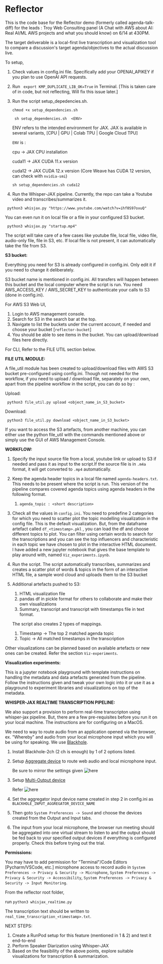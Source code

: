 # Reflector

This is the code base for the Reflector demo (formerly called agenda-talk-diff) for the leads : Troy Web Consulting panel (A Chat with AWS about AI: Real AI/ML AWS projects and what you should know) on 6/14 at 430PM.

The target deliverable is a local-first live transcription and visualization tool to compare a discussion's target agenda/objectives to the actual discussion live.

To setup, 

1) Check values in config.ini file. Specifically add your OPENAI_APIKEY if you plan to use OpenAI API requests.
2) Run ``` export KMP_DUPLICATE_LIB_OK=True``` in Terminal. [This is taken care of in code, but not reflecting, Will fix this issue later.]
3) Run the script setup_depedencies.sh.

    ``` chmod +x setup_dependencies.sh ```

    ``` sh setup_dependencies.sh  <ENV>```

    
   ENV refers to the intended environment for JAX. JAX is available in several variants, [CPU | GPU | Colab TPU | Google Cloud TPU]
   
   ```ENV``` is :
   
   cpu -> JAX CPU installation

   cuda11 -> JAX CUDA 11.x version

   cuda12 -> JAX CUDA 12.x version (Core Weave has CUDA 12 version, can check with ```nvidia-smi```)

    ```sh setup_dependencies.sh cuda12```


4) Run the Whisper-JAX pipeline. Currently, the repo can take a Youtube video and transcribes/summarizes it.

``` python3 whisjax.py "https://www.youtube.com/watch?v=ihf0S97oxuQ"```

You can even run it on local file or a file in your configured S3 bucket.

``` python3 whisjax.py "startup.mp4"```

The script will take care of a few cases like youtube file, local file, video file, audio-only file, 
file in S3, etc. If local file is not present, it can automatically take the file from S3.


**S3 bucket:**

Everything you need for S3 is already configured in config.ini. Only edit it if you need to change it deliberately.

S3 bucket name is mentioned in config.ini. All transfers will happen between this bucket and the local computer where the
script is run.  You need AWS_ACCESS_KEY / AWS_SECRET_KEY to authenticate your calls to S3 (done in config.ini).

For AWS S3 Web UI,
1) Login to AWS management console.
2) Search for S3 in the search bar at the top.
3) Navigate to list the buckets under the current account, if needed and choose your bucket [```reflector-bucket```]
4) You should be able to see items in the bucket. You can upload/download files here directly.


For CLI, 
Refer to the FILE UTIL section below.


**FILE UTIL MODULE:**

A file_util module has been created to upload/download files with AWS S3 bucket pre-configured using config.ini. 
Though not needed for the workflow, if you need to upload / download file, separately on your own, apart from the pipeline workflow in the script, you can do so by :

Upload:

``` python3 file_util.py upload <object_name_in_S3_bucket>```

Download:

``` python3 file_util.py download <object_name_in_S3_bucket>```

If you want to access the S3 artefacts, from another machine, you can either use the python file_util with the commands
mentioned above or simply use the GUI of AWS Management Console.

**WORKFLOW:**

1) Specify the input source file from a local, youtube link or upload to S3 if needed and pass it as input to the script.If the source file is in
   ```.m4a``` format, it will get converted to ```.mp4``` automatically.
2) Keep the agenda header topics in a local file named ```agenda-headers.txt```. This needs to be present where the script is run.
   This version of the pipeline compares covered agenda topics using agenda headers in the following format.
   1) ```agenda_topic : <short description>```
3) Check all the values in ```config.ini```. You need to predefine 2 categories for which you need to scatter plot the 
   topic modelling visualization in the config file. This is the default visualization. But, from the dataframe artefact called
   ```df_<timestamp>.pkl``` , you can load the df and choose different topics to plot. You can filter using certain words to search for the
   transcriptions and you can see the top influencers and characteristic in each topic we have chosen to plot in the
   interactive HTML document. I have added a new jupyter notebook that gives the base template to play around with, named
   ```Viz_experiments.ipynb```.
4) Run the script. The script automatically transcribes, summarizes and creates a scatter plot of words & topics in the form of an interactive
HTML file, a sample word cloud and uploads them to the S3 bucket
5) Additional artefacts pushed to S3:
   1) HTML visualization file
   2) pandas df in pickle format for others to collaborate and make their own visualizations
   3) Summary, transcript and transcript with timestamps file in text format.

    The script also creates 2 types of mappings.
   1) Timestamp -> The top 2 matched agenda topic
   2) Topic -> All matched timestamps in the transcription
   
Other visualizations can be planned based on available artefacts or new ones can be created. Refer the section ```Viz-experiments```.



**Visualization experiments:**

This is a jupyter notebook playground with template instructions on handling the metadata and data artefacts generated from the
pipeline. Follow the instructions given and tweak your own logic into it or use it as a playground to experiment libraries and
visualizations on top of the metadata.

**WHISPER-JAX REALTIME TRANSCRIPTION PIPELINE:**

We also support a provision to perform real-time transcripton using whisper-jax pipeline. But, there are 
a few pre-requisites before you run it on your local machine. The instructions are for 
configuring on a MacOS.

We need to way to route audio from an application opened via the browser, ex. "Whereby" and audio from your local
microphone input which you will be using for speaking. We use [Blackhole](https://github.com/ExistentialAudio/BlackHole).

1) Install Blackhole-2ch (2 ch is enough) by 1 of 2 options listed.
2) Setup [Aggregate device](https://github.com/ExistentialAudio/BlackHole/wiki/Aggregate-Device) to route web audio and
   local microphone input.

   Be sure to mirror the settings given ![here](./images/aggregate_input.png) 
3) Setup [Multi-Output device](https://github.com/ExistentialAudio/BlackHole/wiki/Multi-Output-Device)
   
   Refer ![here](./images/multi-output.png)

4) Set the aggregator input device name created in step 2 in config.ini as ```BLACKHOLE_INPUT_AGGREGATOR_DEVICE_NAME```

5) Then goto ``` System Preferences -> Sound ``` and choose the devices created from the Output and
Input tabs.

6) The input from your local microphone, the browser run meeting should be aggregated into one virtual stream to listen to
and the output should be fed back to your specified output devices if everything is configured properly. Check this
before trying out the trial.

**Permissions:**

You may have to add permission for "Terminal"/Code Editors [Pycharm/VSCode, etc.] microphone access to record audio in 
```System Preferences -> Privacy & Security -> Microphone```,
```System Preferences -> Privacy & Security -> Accessibility```,
```System Preferences -> Privacy & Security -> Input Monitoring```.

From the reflector root folder, 

run ```python3 whisjax_realtime.py```

The transcription text should be written to ```real_time_transcription_<timestamp>.txt```.


NEXT STEPS:

1) Create a RunPod setup for this feature (mentioned in 1 & 2) and test it end-to-end
2) Perform Speaker Diarization using Whisper-JAX
3) Based on the feasibility of the above points, explore suitable visualizations for transcription & summarization.
